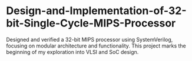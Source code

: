 # Design-and-Implementation-of-32-bit-Single-Cycle-MIPS-Processor
Designed and verified a 32-bit MIPS processor using SystemVerilog, focusing on modular architecture and functionality. This project marks the beginning of my exploration into VLSI and SoC design.
